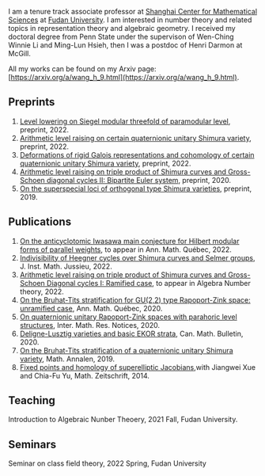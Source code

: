 I am a tenure track associate professor at [Shanghai Center for Mathematical Sciences](http://www.scms.fudan.edu.cn/Data/View/1541.html) at [Fudan University](https://www.fudan.edu.cn/en/). I am interested in number theory and related topics in representation theory and algebraic geometry. I received my doctoral degree from Penn State under the supervison of Wen-Ching Winnie Li and Ming-Lun Hsieh, then I was a postdoc of Henri Darmon at McGill. 

All my works can be found on my Arxiv page:  [https://arxiv.org/a/wang_h_9.html](https://arxiv.org/a/wang_h_9.html). 

## Preprints
1. [Level lowering on Siegel modular threefold of paramodular level](https://arxiv.org/pdf/1910.07569.pdf), preprint, 2022.
2. [Arithmetic level raising on certain quaternionic unitary Shimura variety](https://arxiv.org/pdf/2204.06976.pdf), preprint, 2022.
3. [Deformations of rigid Galois representations and cohomology of certain quaternionic unitary Shimura variety](https://arxiv.org/pdf/2204.07807.pdf), preprint, 2022.
4. [Arithmetic level raising on triple product of Shimura curves and Gross-Schoen diagonal cycles II: Bipartite Euler system](https://arxiv.org/pdf/2004.14916.pdf), preprint, 2020.
5. [On the superspecial loci of orthogonal type Shimura varieties](https://arxiv.org/pdf/1911.12283.pdf), preprint, 2019.

## Publications
1. [On the anticyclotomic Iwasawa main conjecture for Hilbert modular forms of parallel weights](https://arxiv.org/pdf/1909.12374.pdf), to appear in Ann. Math. Québec, 2022.
2. [Indivisibility of Heegner cycles over Shimura curves and Selmer groups](https://www.cambridge.org/core/journals/journal-of-the-institute-of-mathematics-of-jussieu/article/indivisibility-of-heegner-cycles-over-shimura-curves-and-selmer-groups/B5B3243095CB4DA007BF3415EB14B86B), J. Inst. Math. Jussieu, 2022.
3. [Arithmetic level raising on triple product of Shimura curves and Gross-Schoen Diagonal cycles I: Ramified case](https://arxiv.org/pdf/2004.00555.pdf), to appear in Algebra Number theory, 2022.
4. [On the Bruhat-Tits stratification for GU(2,2) type Rapoport-Zink space: unramified case](https://link.springer.com/article/10.1007/s40316-019-00130-5), Ann. Math. Québec, 2020.
5. [On quaternionic unitary Rapoport-Zink spaces with parahoric level structures](https://academic.oup.com/imrn/advance-article/doi/10.1093/imrn/rnaa232/5900939?searchresult=1), Inter. Math. Res. Notices, 2020.
6. [Deligne-Lusztig varieties and basic EKOR strata](https://www.cambridge.org/core/journals/canadian-mathematical-bulletin/article/delignelusztig-varieties-and-basic-ekor-strata/ECFA05927B3BC4493CE644EA962985D0), Can. Math. Bulletin, 2020.
7. [On the Bruhat-Tits stratification of a quaternionic unitary Shimura variety](https://link.springer.com/article/10.1007/s00208-019-01938-w), Math. Annalen, 2019.
8. [Fixed points and homology of superelliptic Jacobians](https://link.springer.com/article/10.1007%2Fs00209-014-1311-9),with Jiangwei Xue and Chia-Fu Yu, Math. Zeitschrift, 2014.

## Teaching
Introduction to Algebraic Nunber Theoery, 2021 Fall, Fudan University.

## Seminars
Seminar on class field theory, 2022 Spring, Fudan University
